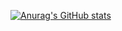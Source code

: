 [![Anurag's GitHub stats](https://github-readme-stats.vercel.app/api?username=pumbas600)](https://github.com/anuraghazra/github-readme-stats)

